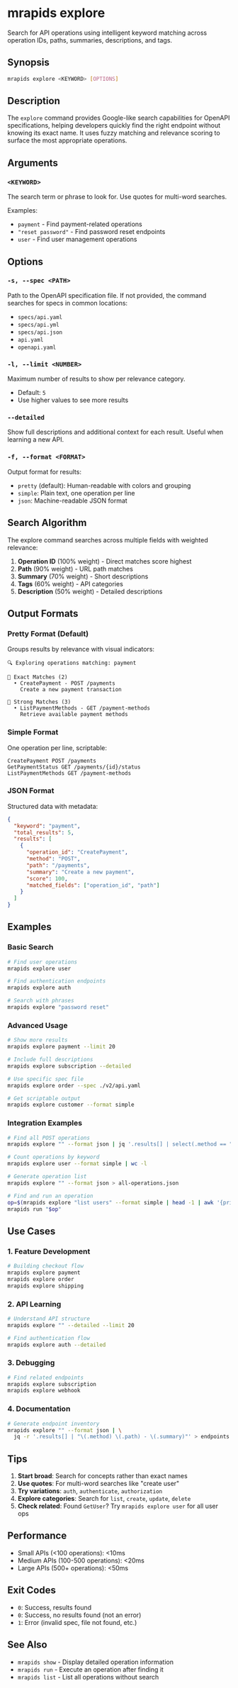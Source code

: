 # mrapids explore

Search for API operations using intelligent keyword matching across operation IDs, paths, summaries, descriptions, and tags.

## Synopsis

```bash
mrapids explore <KEYWORD> [OPTIONS]
```

## Description

The `explore` command provides Google-like search capabilities for OpenAPI specifications, helping developers quickly find the right endpoint without knowing its exact name. It uses fuzzy matching and relevance scoring to surface the most appropriate operations.

## Arguments

### `<KEYWORD>`
The search term or phrase to look for. Use quotes for multi-word searches.

Examples:
- `payment` - Find payment-related operations
- `"reset password"` - Find password reset endpoints
- `user` - Find user management operations

## Options

### `-s, --spec <PATH>`
Path to the OpenAPI specification file. If not provided, the command searches for specs in common locations:
- `specs/api.yaml`
- `specs/api.yml`
- `specs/api.json`
- `api.yaml`
- `openapi.yaml`

### `-l, --limit <NUMBER>`
Maximum number of results to show per relevance category.
- Default: `5`
- Use higher values to see more results

### `--detailed`
Show full descriptions and additional context for each result. Useful when learning a new API.

### `-f, --format <FORMAT>`
Output format for results:
- `pretty` (default): Human-readable with colors and grouping
- `simple`: Plain text, one operation per line
- `json`: Machine-readable JSON format

## Search Algorithm

The explore command searches across multiple fields with weighted relevance:

1. **Operation ID** (100% weight) - Direct matches score highest
2. **Path** (90% weight) - URL path matches
3. **Summary** (70% weight) - Short descriptions
4. **Tags** (60% weight) - API categories
5. **Description** (50% weight) - Detailed descriptions

## Output Formats

### Pretty Format (Default)
Groups results by relevance with visual indicators:
```
🔍 Exploring operations matching: payment

📌 Exact Matches (2)
  • CreatePayment - POST /payments
    Create a new payment transaction
    
🎯 Strong Matches (3)
  • ListPaymentMethods - GET /payment-methods
    Retrieve available payment methods
```

### Simple Format
One operation per line, scriptable:
```
CreatePayment POST /payments
GetPaymentStatus GET /payments/{id}/status
ListPaymentMethods GET /payment-methods
```

### JSON Format
Structured data with metadata:
```json
{
  "keyword": "payment",
  "total_results": 5,
  "results": [
    {
      "operation_id": "CreatePayment",
      "method": "POST",
      "path": "/payments",
      "summary": "Create a new payment",
      "score": 100,
      "matched_fields": ["operation_id", "path"]
    }
  ]
}
```

## Examples

### Basic Search
```bash
# Find user operations
mrapids explore user

# Find authentication endpoints
mrapids explore auth

# Search with phrases
mrapids explore "password reset"
```

### Advanced Usage
```bash
# Show more results
mrapids explore payment --limit 20

# Include full descriptions
mrapids explore subscription --detailed

# Use specific spec file
mrapids explore order --spec ./v2/api.yaml

# Get scriptable output
mrapids explore customer --format simple
```

### Integration Examples
```bash
# Find all POST operations
mrapids explore "" --format json | jq '.results[] | select(.method == "POST")'

# Count operations by keyword
mrapids explore user --format simple | wc -l

# Generate operation list
mrapids explore "" --format json > all-operations.json

# Find and run an operation
op=$(mrapids explore "list users" --format simple | head -1 | awk '{print $1}')
mrapids run "$op"
```

## Use Cases

### 1. Feature Development
```bash
# Building checkout flow
mrapids explore payment
mrapids explore order
mrapids explore shipping
```

### 2. API Learning
```bash
# Understand API structure
mrapids explore "" --detailed --limit 20

# Find authentication flow
mrapids explore auth --detailed
```

### 3. Debugging
```bash
# Find related endpoints
mrapids explore subscription
mrapids explore webhook
```

### 4. Documentation
```bash
# Generate endpoint inventory
mrapids explore "" --format json | \
  jq -r '.results[] | "\(.method) \(.path) - \(.summary)"' > endpoints.txt
```

## Tips

1. **Start broad**: Search for concepts rather than exact names
2. **Use quotes**: For multi-word searches like "create user"
3. **Try variations**: `auth`, `authenticate`, `authorization`
4. **Explore categories**: Search for `list`, `create`, `update`, `delete`
5. **Check related**: Found `GetUser`? Try `mrapids explore user` for all user ops

## Performance

- Small APIs (<100 operations): <10ms
- Medium APIs (100-500 operations): <20ms  
- Large APIs (500+ operations): <50ms

## Exit Codes

- `0`: Success, results found
- `0`: Success, no results found (not an error)
- `1`: Error (invalid spec, file not found, etc.)

## See Also

- `mrapids show` - Display detailed operation information
- `mrapids run` - Execute an operation after finding it
- `mrapids list` - List all operations without search